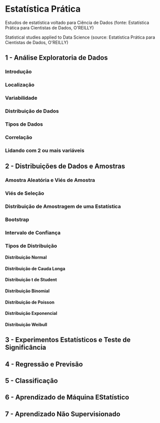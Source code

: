 # Estatística Prática

Estudos de estatística voltado para Ciência de Dados (fonte: Estatística Prática para Cientistas de Dados, O'REILLY)

Statistical studies applied to Data Science (source: Estatística Prática para Cientistas de Dados, O'REILLY)

## 1 - Análise Exploratoria de Dados

### Introdução 

### Localização

### Variabilidade

### Distribuição de Dados

### Tipos de Dados

### Correlação 

### Lidando com 2 ou mais variáveis



## 2 - Distribuições de Dados e Amostras

### Amostra Aleatória e Viés de Amostra

### Viés de Seleção 

### Distribuição de Amostragem de uma Estatística 

### Bootstrap

### Intervalo de Confiança

### Tipos de Distribuição 

#### Distribuição Normal

#### Distribuição de Cauda Longa

#### Distribuição t de Student

#### Distribuição Binomial

#### Distribuição de Poisson

#### Distribuição Exponencial

#### Distribuição Weibull


## 3 - Experimentos Estatísticos e Teste de Significância  

## 4 - Regressão e Previsão 

## 5 - Classificação

## 6 - Aprendizado de Máquina EStatístico

## 7 - Aprendizado Não Supervisionado 
